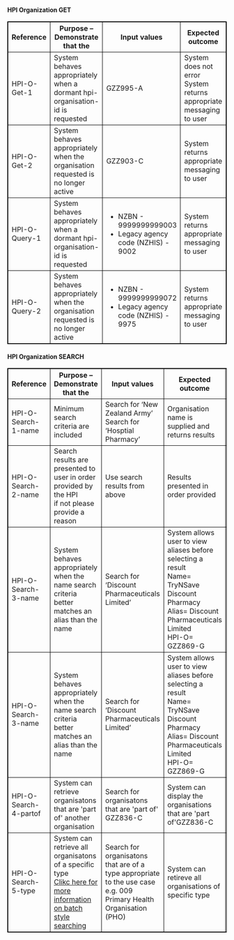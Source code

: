 


<h4>HPI Organization GET</h4>
<table>
<style>
table, th, td {
  border: 1px solid black;
  border-collapse: collapse;
}
</style>
<tr><th>Reference</th>
<th>Purpose – Demonstrate that the</th>
<th>Input values</th>
<th>Expected outcome</th>
<th>Mandatory</th>
</tr>

<tr>
<td>HPI-O-Get-1</td>
<td>System behaves appropriately when a dormant hpi-organisation-id is requested</td>
<td>GZZ995-A</td>
<td>System does not error <br /> System returns appropriate messaging to user</td>
<td>*mandatory if appropriate for use case</td>
</tr>

<tr>
<td>HPI-O-Get-2</td>
<td>System behaves appropriately when the organisation requested is no longer active</td>
<td>GZZ903-C</td>
<td>System returns appropriate messaging to user</td>
<td>*mandatory if appropriate for use case</td>
</tr>

<tr>
<td>HPI-O-Query-1</td>
<td>System behaves appropriately when a dormant hpi-organisation-id is requested</td>
<td>
  <ul>
    <li>NZBN - 9999999999003 </li>
    <li>Legacy agency code (NZHIS) - 9002</li>
  </ul>
</td>
<td>System returns appropriate messaging to user</td>
<td>*mandatory if appropriate for use case</td>
</tr>

<tr>
<td>HPI-O-Query-2</td>
<td>System behaves appropriately when the organisation requested is no longer active</td>
<td>
  <ul>
    <li>NZBN - 9999999999072 </li>
    <li>Legacy agency code (NZHIS) - 9975</li>
  </ul>
</td>
<td>System returns appropriate messaging to user</td>
<td>*mandatory if appropriate for use case</td>
</tr>
</table>

<h4>HPI Organization SEARCH</h4>
<table>
<style>
table, th, td {
  border: 1px solid black;
  border-collapse: collapse;
}
</style>
<tr>
<th>Reference</th>
<th>Purpose – Demonstrate that the</th>
<th>Input values</th>
<th>Expected outcome</th>
<th>Mandatory</th>
</tr>

<tr>
<td>HPI-O-Search-1-name</td>
<td>Minimum search criteria are included</td>
<td>Search for ‘New Zealand Army’ <br /> Search for ‘Hosptial Pharmacy’</td>
<td>Organisation name is supplied and returns results</td>
<td>*mandatory if appropriate for use case</td>
</tr>

<tr>
<td>HPI-O-Search-2-name</td>
<td>Search results are presented to user in order provided by the HPI <br /> if not please provide a reason</td>
<td>Use search results from above</td>
<td>Results presented in order provided</td>
<td>*mandatory if appropriate for use case</td>
</tr>

<tr>
<td>HPI-O-Search-3-name</td>
<td>System behaves appropriately when the name search criteria better matches an alias than the name</td>
<td>Search for ‘Discount Pharmaceuticals Limited’</td>
<td>System allows user to view aliases before selecting a result <br /> Name= TryNSave Discount Pharmacy <br /> Alias= Discount Pharmaceuticals Limited <br /> HPI-O= GZZ869-G</td>
<td><td>*mandatory if appropriate for use case</td></td>
</tr>

<tr>
<td>HPI-O-Search-3-name</td>
<td>System behaves appropriately when the name search criteria better matches an alias than the name</td>
<td>Search for ‘Discount Pharmaceuticals Limited’</td>
<td>System allows user to view aliases before selecting a result <br /> Name= TryNSave Discount Pharmacy <br /> Alias= Discount Pharmaceuticals Limited <br /> HPI-O= GZZ869-G</td>
<td><td>*mandatory if appropriate for use case</td></td>
</tr>

<tr>
<td>HPI-O-Search-4-partof</td>
<td>System can retrieve organisatons that are 'part of' another organisation</td>
<td>Search for organisatons that are 'part of' GZZ836-C</td>
<td>System can display the organisations that are 'part of'GZZ836-C</td>
<td><td>*mandatory if appropriate for use case</td></td>
</tr>

<tr>
<td>HPI-O-Search-5-type</td>
<td>System can retrieve all organisatons of a specific type  <br />
<a href="general.html#extract-style-hpi-searches">Clikc here for more information on batch style searching</a></td>
<td>Search for organisatons that are of a type appropriate to the use case e.g. 009 Primary Health Organisation (PHO)</td>
<td>System can retireve all organisations of specific type </td>
<td><td>*mandatory if appropriate for use case</td></td>
</tr>
</table>
